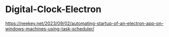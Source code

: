 # Digital-Clock-Electron

https://neekey.net/2023/09/02/automating-startup-of-an-electron-app-on-windows-machines-using-task-scheduler/
